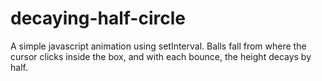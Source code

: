 # decaying-half-circle

A simple javascript animation using setInterval. Balls fall from where the cursor clicks inside the box, and with each bounce, the height decays by half.
